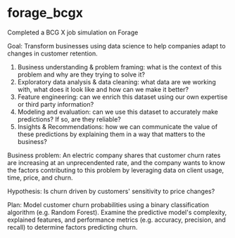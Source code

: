 # forage_bcgx
Completed a BCG X job simulation on Forage<br>

Goal: Transform businesses using data science to help companies adapt to changes in customer retention. <br>

1.	Business understanding & problem framing: what is the context of this problem and why are they trying to solve it?
2.	Exploratory data analysis & data cleaning: what data are we working with, what does it look like and how can we make it better?
3.	Feature engineering: can we enrich this dataset using our own expertise or third party information?
4.	Modeling and evaluation: can we use this dataset to accurately make predictions? If so, are they reliable?
5.	Insights & Recommendations: how we can communicate the value of these predictions by explaining them in a way that matters to the business?


Business problem: An electric company shares that customer churn rates are increasing at an unprecendented rate, and the company wants to know the factors contributing to this problem by leveraging data on client usage, time, price, and churn. 

Hypothesis: Is churn driven by customers' sensitivity to price changes?  

Plan: Model customer churn probabilities using a binary classification algorithm (e.g. Random Forest). Examine the predictive model's complexity, explained features, and performance metrics (e.g. accuracy, precision, and recall) to determine factors predicting churn. 
